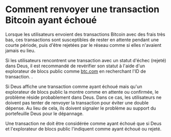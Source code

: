 # Comment renvoyer une transaction Bitcoin ayant échoué

Lorsque les utilisateurs envoient des transactions Bitcoin avec des frais très bas, ces transactions sont susceptibles de rester en attente pendant une courte période, puis d'être rejetées par le réseau comme si elles n'avaient jamais eu lieu.

Si les utilisateurs rencontrent une transaction avec un statut d'échec (rejeté) dans Deus, il est recommandé de revérifier son statut à l'aide d'un explorateur de blocs public comme [btc.com](https://btc.com) en recherchant l'ID de transaction. .

Si Deus affiche une transaction comme ayant échoué mais qu'un explorateur de blocs public la montre comme en attente ou confirmée, le problème réside probablement dans Deus. Dans ce cas, les utilisateurs ne doivent pas tenter de renvoyer la transaction pour éviter une double dépense. Au lieu de cela, ils doivent signaler le problème au support du portefeuille Deus pour le dépannage.

Une transaction ne doit être considérée comme ayant échoué que si Deus et l'explorateur de blocs public l'indiquent comme ayant échoué ou rejeté.